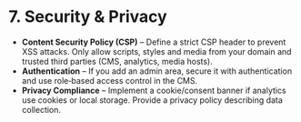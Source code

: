 # 7. Security & Privacy

- **Content Security Policy (CSP)** – Define a strict CSP header to prevent XSS attacks. Only allow scripts, styles and media from your domain and trusted third parties (CMS, analytics, media hosts).
- **Authentication** – If you add an admin area, secure it with authentication and use role‑based access control in the CMS.
- **Privacy Compliance** – Implement a cookie/consent banner if analytics use cookies or local storage. Provide a privacy policy describing data collection.
